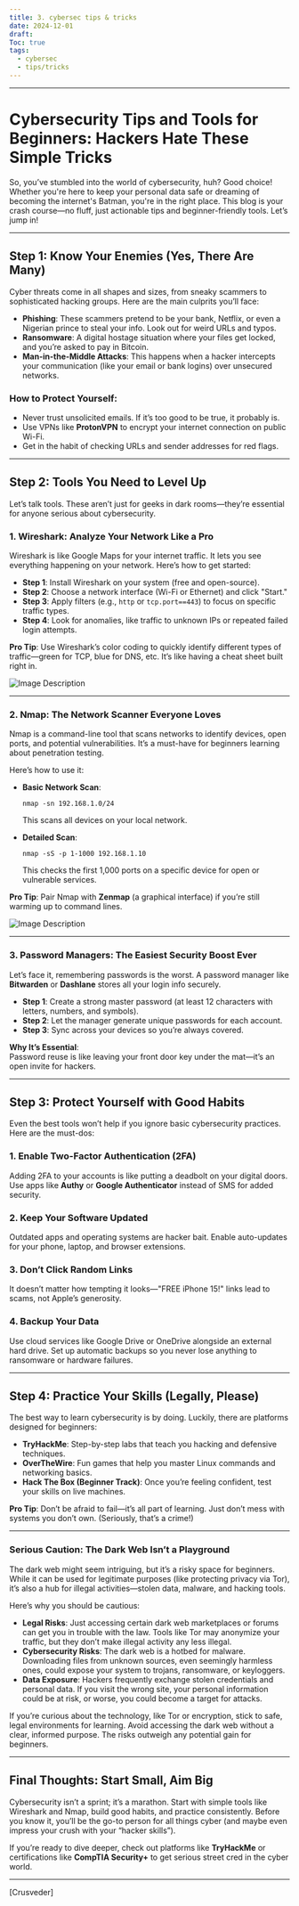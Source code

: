 ```yaml
---
title: 3. cybersec tips & tricks
date: 2024-12-01
draft: 
Toc: true
tags:
  - cybersec
  - tips/tricks
---
```



---
# **Cybersecurity Tips and Tools for Beginners: Hackers Hate These Simple Tricks**

So, you’ve stumbled into the world of cybersecurity, huh? Good choice! Whether you're here to keep your personal data safe or dreaming of becoming the internet's Batman, you're in the right place. This blog is your crash course—no fluff, just actionable tips and beginner-friendly tools. Let’s jump in!

---

## **Step 1: Know Your Enemies (Yes, There Are Many)**

Cyber threats come in all shapes and sizes, from sneaky scammers to sophisticated hacking groups. Here are the main culprits you’ll face:

- **Phishing**: These scammers pretend to be your bank, Netflix, or even a Nigerian prince to steal your info. Look out for weird URLs and typos.
- **Ransomware**: A digital hostage situation where your files get locked, and you’re asked to pay in Bitcoin.
- **Man-in-the-Middle Attacks**: This happens when a hacker intercepts your communication (like your email or bank logins) over unsecured networks.

### **How to Protect Yourself**:

- Never trust unsolicited emails. If it’s too good to be true, it probably is.
- Use VPNs like **ProtonVPN** to encrypt your internet connection on public Wi-Fi.
- Get in the habit of checking URLs and sender addresses for red flags.

---

## **Step 2: Tools You Need to Level Up**

Let’s talk tools. These aren’t just for geeks in dark rooms—they’re essential for anyone serious about cybersecurity.

### **1. Wireshark: Analyze Your Network Like a Pro**

Wireshark is like Google Maps for your internet traffic. It lets you see everything happening on your network. Here’s how to get started:

- **Step 1**: Install Wireshark on your system (free and open-source).
- **Step 2**: Choose a network interface (Wi-Fi or Ethernet) and click "Start."
- **Step 3**: Apply filters (e.g., `http` or `tcp.port==443`) to focus on specific traffic types.
- **Step 4**: Look for anomalies, like traffic to unknown IPs or repeated failed login attempts.

**Pro Tip**: Use Wireshark’s color coding to quickly identify different types of traffic—green for TCP, blue for DNS, etc. It’s like having a cheat sheet built right in.

![Image Description](/images/wireshark-live-capture.png)


---

### **2. Nmap: The Network Scanner Everyone Loves**

Nmap is a command-line tool that scans networks to identify devices, open ports, and potential vulnerabilities. It’s a must-have for beginners learning about penetration testing.

Here’s how to use it:

- **Basic Network Scan**:
    
    ```
    nmap -sn 192.168.1.0/24  
    ```
    
    This scans all devices on your local network.
- **Detailed Scan**:
    
    ```
    nmap -sS -p 1-1000 192.168.1.10  
    ```
    
    This checks the first 1,000 ports on a specific device for open or vulnerable services.

**Pro Tip**: Pair Nmap with **Zenmap** (a graphical interface) if you’re still warming up to command lines.

![Image Description](/images/1_eju_tKQSYYL5MDk0BtWBLg.png)


---
### **3. Password Managers: The Easiest Security Boost Ever**

Let’s face it, remembering passwords is the worst. A password manager like **Bitwarden** or **Dashlane** stores all your login info securely.

- **Step 1**: Create a strong master password (at least 12 characters with letters, numbers, and symbols).
- **Step 2**: Let the manager generate unique passwords for each account.
- **Step 3**: Sync across your devices so you’re always covered.

**Why It’s Essential**:  
Password reuse is like leaving your front door key under the mat—it’s an open invite for hackers.

---

## **Step 3: Protect Yourself with Good Habits**

Even the best tools won’t help if you ignore basic cybersecurity practices. Here are the must-dos:

### **1. Enable Two-Factor Authentication (2FA)**

Adding 2FA to your accounts is like putting a deadbolt on your digital doors. Use apps like **Authy** or **Google Authenticator** instead of SMS for added security.

### **2. Keep Your Software Updated**

Outdated apps and operating systems are hacker bait. Enable auto-updates for your phone, laptop, and browser extensions.

### **3. Don’t Click Random Links**

It doesn’t matter how tempting it looks—"FREE iPhone 15!" links lead to scams, not Apple’s generosity.

### **4. Backup Your Data**

Use cloud services like Google Drive or OneDrive alongside an external hard drive. Set up automatic backups so you never lose anything to ransomware or hardware failures.

---

## **Step 4: Practice Your Skills (Legally, Please)**

The best way to learn cybersecurity is by doing. Luckily, there are platforms designed for beginners:

- **TryHackMe**: Step-by-step labs that teach you hacking and defensive techniques.
- **OverTheWire**: Fun games that help you master Linux commands and networking basics.
- **Hack The Box (Beginner Track)**: Once you’re feeling confident, test your skills on live machines.

**Pro Tip**: Don’t be afraid to fail—it’s all part of learning. Just don’t mess with systems you don’t own. (Seriously, that’s a crime!)

---
### **Serious Caution: The Dark Web Isn’t a Playground**

The dark web might seem intriguing, but it’s a risky space for beginners. While it can be used for legitimate purposes (like protecting privacy via Tor), it’s also a hub for illegal activities—stolen data, malware, and hacking tools.

Here’s why you should be cautious:

- **Legal Risks**: Just accessing certain dark web marketplaces or forums can get you in trouble with the law. Tools like Tor may anonymize your traffic, but they don’t make illegal activity any less illegal.
- **Cybersecurity Risks**: The dark web is a hotbed for malware. Downloading files from unknown sources, even seemingly harmless ones, could expose your system to trojans, ransomware, or keyloggers.
- **Data Exposure**: Hackers frequently exchange stolen credentials and personal data. If you visit the wrong site, your personal information could be at risk, or worse, you could become a target for attacks.

If you’re curious about the technology, like Tor or encryption, stick to safe, legal environments for learning. Avoid accessing the dark web without a clear, informed purpose. The risks outweigh any potential gain for beginners.

---

## **Final Thoughts: Start Small, Aim Big**

Cybersecurity isn’t a sprint; it’s a marathon. Start with simple tools like Wireshark and Nmap, build good habits, and practice consistently. Before you know it, you’ll be the go-to person for all things cyber (and maybe even impress your crush with your “hacker skills”).

If you’re ready to dive deeper, check out platforms like **TryHackMe** or certifications like **CompTIA Security+** to get serious street cred in the cyber world.

---
 [Crusveder]